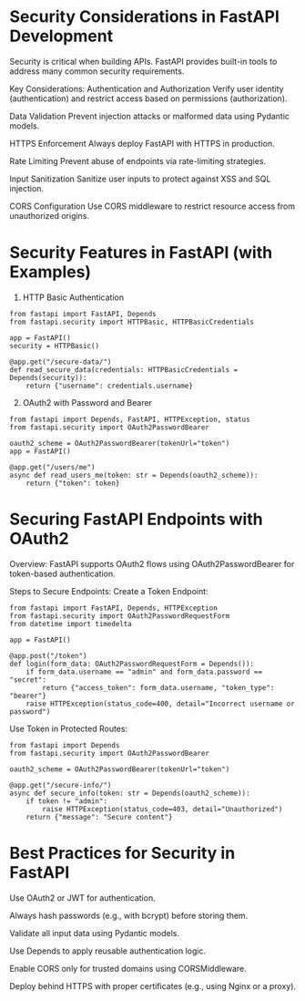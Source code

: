 # Security Considerations in FastAPI Development
Security is critical when building APIs. FastAPI provides built-in tools to address many common security requirements.

Key Considerations:
Authentication and Authorization
Verify user identity (authentication) and restrict access based on permissions (authorization).

Data Validation
Prevent injection attacks or malformed data using Pydantic models.

HTTPS Enforcement
Always deploy FastAPI with HTTPS in production.

Rate Limiting
Prevent abuse of endpoints via rate-limiting strategies.

Input Sanitization
Sanitize user inputs to protect against XSS and SQL injection.

CORS Configuration
Use CORS middleware to restrict resource access from unauthorized origins.

# Security Features in FastAPI (with Examples)
1. HTTP Basic Authentication
```
from fastapi import FastAPI, Depends
from fastapi.security import HTTPBasic, HTTPBasicCredentials

app = FastAPI()
security = HTTPBasic()

@app.get("/secure-data/")
def read_secure_data(credentials: HTTPBasicCredentials = Depends(security)):
    return {"username": credentials.username}
```
2. OAuth2 with Password and Bearer
```
from fastapi import Depends, FastAPI, HTTPException, status
from fastapi.security import OAuth2PasswordBearer

oauth2_scheme = OAuth2PasswordBearer(tokenUrl="token")
app = FastAPI()

@app.get("/users/me")
async def read_users_me(token: str = Depends(oauth2_scheme)):
    return {"token": token}
```
# Securing FastAPI Endpoints with OAuth2
Overview:
FastAPI supports OAuth2 flows using OAuth2PasswordBearer for token-based authentication.

Steps to Secure Endpoints:
Create a Token Endpoint:

```
from fastapi import FastAPI, Depends, HTTPException
from fastapi.security import OAuth2PasswordRequestForm
from datetime import timedelta

app = FastAPI()

@app.post("/token")
def login(form_data: OAuth2PasswordRequestForm = Depends()):
    if form_data.username == "admin" and form_data.password == "secret":
        return {"access_token": form_data.username, "token_type": "bearer"}
    raise HTTPException(status_code=400, detail="Incorrect username or password")
```
Use Token in Protected Routes:

```
from fastapi import Depends
from fastapi.security import OAuth2PasswordBearer

oauth2_scheme = OAuth2PasswordBearer(tokenUrl="token")

@app.get("/secure-info/")
async def secure_info(token: str = Depends(oauth2_scheme)):
    if token != "admin":
        raise HTTPException(status_code=403, detail="Unauthorized")
    return {"message": "Secure content"}
```
#  Best Practices for Security in FastAPI
Use OAuth2 or JWT for authentication.

Always hash passwords (e.g., with bcrypt) before storing them.

Validate all input data using Pydantic models.

Use Depends to apply reusable authentication logic.

Enable CORS only for trusted domains using CORSMiddleware.

Deploy behind HTTPS with proper certificates (e.g., using Nginx or a proxy).